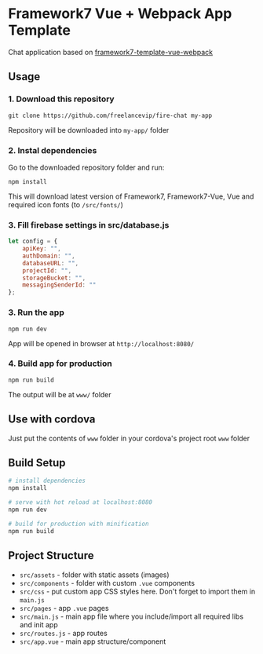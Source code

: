 # Framework7 Vue + Webpack App Template

Chat application based on [framework7-template-vue-webpack](https://github.com/framework7io/framework7-template-vue-webpack)

## Usage

### 1. Download this repository
```
git clone https://github.com/freelancevip/fire-chat my-app
```

Repository will be downloaded into `my-app/` folder

### 2. Instal dependencies

Go to the downloaded repository folder and run:
```
npm install
```

This will download latest version of Framework7, Framework7-Vue, Vue and required icon fonts (to `/src/fonts/`)

### 3. Fill firebase settings in src/database.js
~~~javascript
let config = {
    apiKey: "",
    authDomain: "",
    databaseURL: "",
    projectId: "",
    storageBucket: "",
    messagingSenderId: ""
};
~~~

### 3. Run the app

```
npm run dev
```

App will be opened in browser at `http://localhost:8080/`

### 4. Build app for production

```
npm run build
```

The output will be at `www/` folder

## Use with cordova

Just put the contents of `www` folder in your cordova's project root `www` folder

## Build Setup

``` bash
# install dependencies
npm install

# serve with hot reload at localhost:8080
npm run dev

# build for production with minification
npm run build
```

## Project Structure

* `src/assets` - folder with static assets (images)
* `src/components` - folder with custom `.vue` components
* `src/css` - put custom app CSS styles here. Don't forget to import them in `main.js`
* `src/pages` - app `.vue` pages
* `src/main.js` - main app file where you include/import all required libs and init app
* `src/routes.js` - app routes
* `src/app.vue` - main app structure/component
